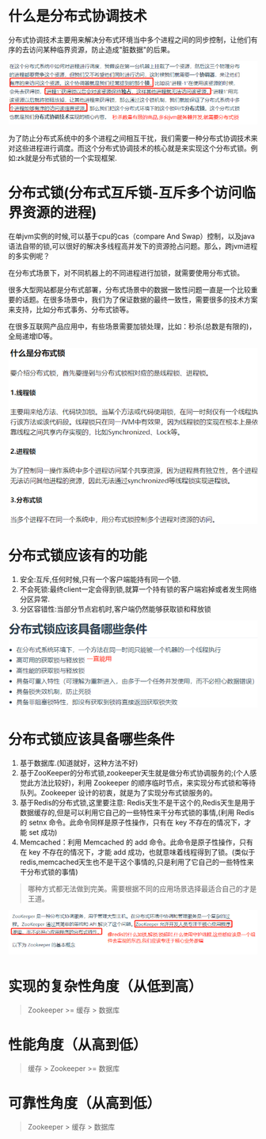 # 什么是分布式协调技术

分布式协调技术主要用来解决分布式环境当中多个进程之间的同步控制，让他们有序的去访问某种临界资源，防止造成"脏数据"的后果。

![](pics/分布式协调技术.png)

为了防止分布式系统中的多个进程之间相互干扰，我们需要一种分布式协调技术来对这些进程进行调度。而这个分布式协调技术的核心就是来实现这个分布式锁。例如:zk就是分布式锁的一个实现框架.

# 分布式锁(分布式互斥锁-互斥多个访问临界资源的进程)

在单jvm实例的时候,可以基于cpu的cas（compare And Swap）控制，以及java语法自带的锁,可以很好的解决多线程高并发下的资源抢占问题。那么，跨jvm进程的多实例呢？

在分布式场景下，对不同机器上的不同进程进行加锁，就需要使用分布式锁。

很多大型网站都是分布式部署，分布式场景中的数据一致性问题一直是一个比较重要的话题。在很多场景中，我们为了保证数据的最终一致性，需要很多的技术方案来支持，比如分布式事务、分布式锁等。

在很多互联网产品应用中，有些场景需要加锁处理，比如：秒杀(总数是有限的)，全局递增ID等。

![](pics/线程锁和分布式锁(进程锁).png)

# 分布式锁应该有的功能

1. 安全:互斥,任何时候,只有一个客户端能持有同一个锁.
2. 不会死锁:最终client一定会得到锁,就算一个持有锁的客户端宕掉或者发生网络分区异常.
3. 分区容错性:当部分节点宕机时,客户端仍然能够获取锁和释放锁

![](pics/分布式锁应该具备哪些条件.png)

# 分布式锁应该具备哪些条件

1. 基于数据库.(知道就好，这种方法不好)
2. 基于ZooKeeper的分布式锁,zookeeper天生就是做分布式协调服务的;(个人感觉此方法比较好)，利用 Zookeeper 的顺序临时节点，来实现分布式锁和等待队列。Zookeeper 设计的初衷，就是为了实现分布式锁服务的。
3. 基于Redis的分布式锁,这里要注意: Redis天生不是干这个的,Redis天生是用于数据缓存的,但是可以利用它自己的一些特性来干分布式锁的事情,(利用 Redis 的 setnx 命令。此命令同样是原子性操作，只有在 key 不存在的情况下，才能 set 成功)
4. Memcached：利用 Memcached 的 add 命令。此命令是原子性操作，只有在 key 不存在的情况下，才能 add 成功，也就意味着线程得到了锁。(类似于redis,memcached天生也不是干这个事情的,只是利用了它自己的一些特性来干分布式锁的事情)

>哪种方式都无法做到完美。需要根据不同的应用场景选择最适合自己的才是王道。

![](pics/zookeeper相对于redis的好处.png)

# 实现的复杂性角度（从低到高）

>Zookeeper >= 缓存 > 数据库

# 性能角度（从高到低）

> 缓存 > Zookeeper >= 数据库

# 可靠性角度（从高到低）

>Zookeeper > 缓存 > 数据库